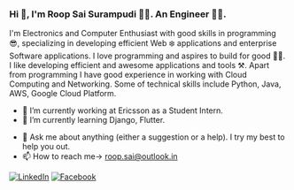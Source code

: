 ### Hi 👋, I'm <span color="green">Roop Sai Surampudi</span> :man_technologist:. An Engineer :man_student:.

I'm Electronics and Computer Enthusiast with good skills in programming :sunglasses:, specializing in developing efficient Web :snowflake: applications and enterprise Software applications. I love programming and aspires to build for good :running_man:. I like developing efficient and awesome applications and tools ⚒️. 
Apart from programming I have good experience in working with Cloud Computing and Networking. 
Some of technical skills include Python, Java, AWS, Google Cloud Platform.

- 🔭 I’m currently working at Ericsson as a Student Intern.
- 🌱 I’m currently learning Django, Flutter.
<!-- - 👯 I’m looking to collaborate on 
     - 🤔 I’m looking for help with 
     - 😄 Pronouns: ...
     - ⚡ Fun fact: 
-->
- 💬 Ask me about anything (either a suggestion or a help). I try my best to help you out.
- 📫 How to reach me-> [roop.sai@outlook.in](mailto:roop.sai@outlook.in)

[![LinkedIn](https://img.shields.io/badge/LinkedIn-blue.svg?style=for-the-badge&logo=linkedin)](https://www.linkedin.com/in/roopsai/)
[![Facebook](https://img.shields.io/badge/facebook-blue.svg?style=for-the-badge&logo=facebook&logoColor=white)](https://www.facebook.com/roopsai.surampudi.1)

